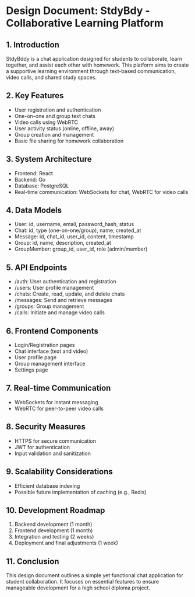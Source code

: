 # Design Document: StdyBdy - Collaborative Learning Platform

## 1. Introduction
StdyBddy is a chat application designed for students to collaborate, learn together, and assist each other with homework. This platform aims to create a supportive learning environment through text-based communication, video calls, and shared study spaces.

## 2. Key Features
- User registration and authentication
- One-on-one and group text chats
- Video calls using WebRTC
- User activity status (online, offline, away)
- Group creation and management
- Basic file sharing for homework collaboration

## 3. System Architecture
- Frontend: React
- Backend: Go
- Database: PostgreSQL
- Real-time communication: WebSockets for chat, WebRTC for video calls

## 4. Data Models
- User: id, username, email, password_hash, status
- Chat: id, type (one-on-one/group), name, created_at
- Message: id, chat_id, user_id, content, timestamp
- Group: id, name, description, created_at
- GroupMember: group_id, user_id, role (admin/member)

## 5. API Endpoints
- /auth: User authentication and registration
- /users: User profile management
- /chats: Create, read, update, and delete chats
- /messages: Send and retrieve messages
- /groups: Group management
- /calls: Initiate and manage video calls

## 6. Frontend Components
- Login/Registration pages
- Chat interface (text and video)
- User profile page
- Group management interface
- Settings page

## 7. Real-time Communication
- WebSockets for instant messaging
- WebRTC for peer-to-peer video calls

## 8. Security Measures
- HTTPS for secure communication
- JWT for authentication
- Input validation and sanitization

## 9. Scalability Considerations
- Efficient database indexing
- Possible future implementation of caching (e.g., Redis)

## 10. Development Roadmap
1. Backend development (1 month)
2. Frontend development (1 month)
3. Integration and testing (2 weeks)
4. Deployment and final adjustments (1 week)

## 11. Conclusion
This design document outlines a simple yet functional chat application for student collaboration. It focuses on essential features to ensure manageable development for a high school diploma project.
